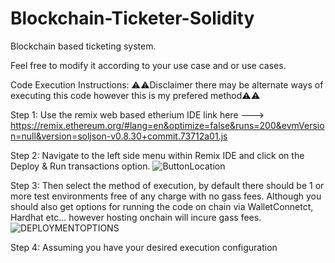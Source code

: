 # Blockchain-Ticketer-Solidity
Blockchain based ticketing system.

Feel free to modify it according to your use case and or use cases.

Code Execution Instructions:
⚠⚠Disclaimer there may be alternate ways of executing this code however this is my prefered method⚠⚠

Step 1: Use the remix web based etherium IDE link here ---> https://remix.ethereum.org/#lang=en&optimize=false&runs=200&evmVersion=null&version=soljson-v0.8.30+commit.73712a01.js

Step 2: Navigate to the left side menu within Remix IDE and click on the Deploy & Run transactions option.
![ButtonLocation](https://github.com/user-attachments/assets/b5759e9d-c6da-489f-b3ed-655ff760c0a2)


Step 3: Then select the method of execution, by default there should be 1 or more test environments free of any charge with no gass fees. 
Although you should also get options for running the code on chain via WalletConnetct, Hardhat etc... however hosting onchain will incure gass fees.
![DEPLOYMENTOPTIONS](https://github.com/user-attachments/assets/d54c95c8-cfad-40ab-a5e7-405957b21398)


Step 4: Assuming you have your desired execution configuration 
